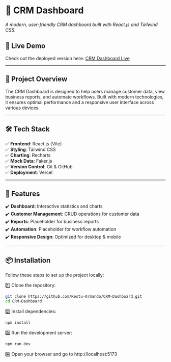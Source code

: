 # 📌 CRM Dashboard

_A modern, user-friendly CRM dashboard built with React.js and Tailwind CSS._

## 🚀 Live Demo

Check out the deployed version here: [CRM Dashboard Live](https://crm-dashboard-cyan.vercel.app/)

---

## 🎯 Project Overview

The CRM Dashboard is designed to help users manage customer data, view business reports, and automate workflows. Built with modern technologies, it ensures optimal performance and a responsive user interface across various devices.

---

## 🛠️ Tech Stack

✅ **Frontend**: React.js (Vite)  
✅ **Styling**: Tailwind CSS  
✅ **Charting**: Recharts  
✅ **Mock Data**: Faker.js  
✅ **Version Control**: Git & GitHub  
✅ **Deployment**: Vercel

---

## 🚀 Features

✔️ **Dashboard**: Interactive statistics and charts  
✔️ **Customer Management**: CRUD operations for customer data  
✔️ **Reports**: Placeholder for business reports  
✔️ **Automation**: Placeholder for workflow automation  
✔️ **Responsive Design**: Optimized for desktop & mobile

---

## 📦 Installation

Follow these steps to set up the project locally:

1️⃣ Clone the repository:

```bash
git clone https://github.com/Restu-Armando/CRM-Dashboard.git
cd CRM-Dashboard
```

2️⃣ Install dependencies:

```bash
npm install
```

3️⃣ Run the development server:

```bash
npm run dev
```

4️⃣ Open your browser and go to http://localhost:5173
